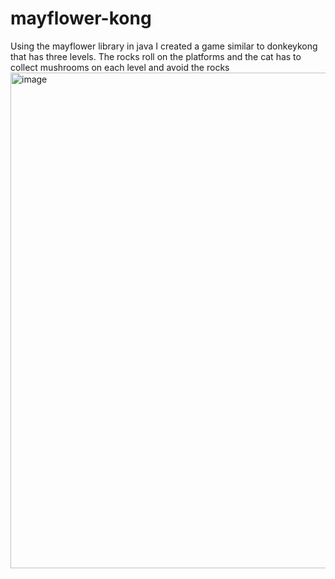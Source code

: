 # mayflower-kong
Using the mayflower library in java I created a game similar to donkeykong that has three levels.
The rocks roll on the platforms and the cat has to collect mushrooms on each level and avoid the rocks 
<img width="793" alt="image" src="https://user-images.githubusercontent.com/98237678/194924293-1c0d7248-2d79-4eed-ad6a-67c3752278f0.png">
